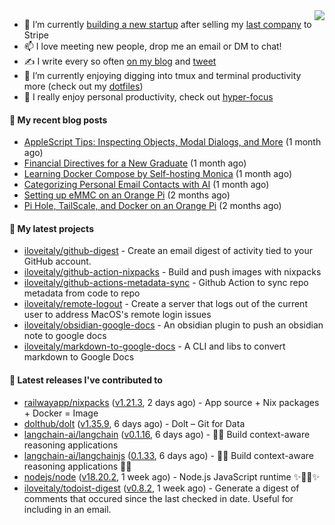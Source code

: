 <img align="right" src="https://github-readme-stats.vercel.app/api?username=iloveitaly&show_icons=true&text_color=718096&hide_title=true"/>

- 🔭 I’m currently [building a new startup](https://mikebian.co/bye-stripe-on-to-the-next-adventure/) after selling my [last company](https://suitesync.io) to Stripe
- 📫 I love meeting new people, drop me an email or DM to chat!
- ✍️ I write every so often [on my blog](http://mikebian.co/) and [tweet](https://twitter.com/mike_bianco)
- 🌱 I’m currently enjoying digging into tmux and terminal productivity more (check out my [dotfiles](https://github.com/iloveitaly/dotfiles))
- 💬 I really enjoy personal productivity, check out [hyper-focus](https://github.com/iloveitaly/hyper-focus)

#### 📜 My recent blog posts


- [AppleScript Tips: Inspecting Objects, Modal Dialogs, and More](https://mikebian.co/applescript-tips-inspecting-objects-modal-dialogs-and-more/) (1 month ago)
- [Financial Directives for a New Graduate](https://mikebian.co/financial-directives-for-a-new-graduate/) (1 month ago)
- [Learning Docker Compose by Self-hosting Monica](https://mikebian.co/learning-docker-compose-by-self-hosting-monica/) (1 month ago)
- [Categorizing Personal Email Contacts with AI](https://mikebian.co/categorizing-personal-email-contacts-with-ai/) (1 month ago)
- [Setting up eMMC on an Orange Pi](https://mikebian.co/setting-up-emmc-on-an-orange-pi/) (2 months ago)
- [Pi Hole, TailScale, and Docker on an Orange Pi](https://mikebian.co/pi-hole-tailscale-and-docker-on-an-orange-pi/) (2 months ago)

#### 🌱 My latest projects


- [iloveitaly/github-digest](https://github.com/iloveitaly/github-digest) - Create an email digest of activity tied to your GitHub account.
- [iloveitaly/github-action-nixpacks](https://github.com/iloveitaly/github-action-nixpacks) - Build and push images with nixpacks
- [iloveitaly/github-actions-metadata-sync](https://github.com/iloveitaly/github-actions-metadata-sync) - Github Action to sync repo metadata from code to repo
- [iloveitaly/remote-logout](https://github.com/iloveitaly/remote-logout) - Create a server that logs out of the current user to address MacOS&#39;s remote login issues
- [iloveitaly/obsidian-google-docs](https://github.com/iloveitaly/obsidian-google-docs) - An obsidian plugin to push an obsidian note to google docs
- [iloveitaly/markdown-to-google-docs](https://github.com/iloveitaly/markdown-to-google-docs) - A CLI and libs to convert markdown to Google Docs

#### 🔭 Latest releases I've contributed to


- [railwayapp/nixpacks](https://github.com/railwayapp/nixpacks) ([v1.21.3](https://github.com/railwayapp/nixpacks/releases/tag/v1.21.3), 2 days ago) - App source &#43; Nix packages &#43; Docker = Image
- [dolthub/dolt](https://github.com/dolthub/dolt) ([v1.35.9](https://github.com/dolthub/dolt/releases/tag/v1.35.9), 6 days ago) - Dolt – Git for Data
- [langchain-ai/langchain](https://github.com/langchain-ai/langchain) ([v0.1.16](https://github.com/langchain-ai/langchain/releases/tag/v0.1.16), 6 days ago) - 🦜🔗 Build context-aware reasoning applications
- [langchain-ai/langchainjs](https://github.com/langchain-ai/langchainjs) ([0.1.33](https://github.com/langchain-ai/langchainjs/releases/tag/0.1.33), 6 days ago) - 🦜🔗 Build context-aware reasoning applications 🦜🔗
- [nodejs/node](https://github.com/nodejs/node) ([v18.20.2](https://github.com/nodejs/node/releases/tag/v18.20.2), 1 week ago) - Node.js JavaScript runtime ✨🐢🚀✨
- [iloveitaly/todoist-digest](https://github.com/iloveitaly/todoist-digest) ([v0.8.2](https://github.com/iloveitaly/todoist-digest/releases/tag/v0.8.2), 1 week ago) - Generate a digest of comments that occured since the last checked in date. Useful for including in an email.
